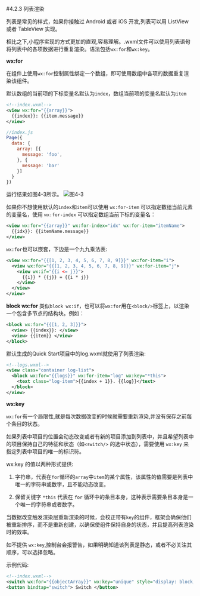 #4.2.3 列表渲染

列表是常见的样式，如果你接触过 Android 或者 iOS 开发,列表可以用 ListView 或者 TableView 实现。

相比之下,小程序实现的方式更加的直观,容易理解。.wxml文件可以使用列表语句将列表中的各项数据进行重复渲染。语法包括`wx:for`和`wx:key`。

**wx:for**

在组件上使用`wx:for`控制属性绑定一个数组，即可使用数组中各项的数据重复渲染该组件。

默认数组的当前项的下标变量名默认为`index`，数组当前项的变量名默认为`item`
```xml
<!--index.wxml-->
<view wx:for="{{array}}">
  {{index}}: {{item.message}}
</view>
```
```js
//index.js
Page({
  data: {
    array: [{
      message: 'foo',
    }, {
      message: 'bar'
    }]
  }
})
```
运行结果如图4-3所示。
![](/assets/图4-3.png)图4-3

如果你不想使用默认的`index`和`item`可以使用 `wx:for-item` 可以指定数组当前元素的变量名，使用 `wx:for-index` 可以指定数组当前下标的变量名：
```xml
<view wx:for="{{array}}" wx:for-index="idx" wx:for-item="itemName">
  {{idx}}: {{itemName.message}}
</view>
```
`wx:for`也可以嵌套，下边是一个九九乘法表:
```xml
<view wx:for="{{[1, 2, 3, 4, 5, 6, 7, 8, 9]}}" wx:for-item="i">
  <view wx:for="{{[1, 2, 3, 4, 5, 6, 7, 8, 9]}}" wx:for-item="j">
    <view wx:if="{{i <= j}}">
      {{i}} * {{j}} = {{i * j}}
    </view>
  </view>
</view>
```
**block wx:for**
类似`block wx:if`，也可以将`wx:for`用在`<block/>`标签上，以渲染一个包含多节点的结构块。例如：
```xml
<block wx:for="{{[1, 2, 3]}}">
  <view> {{index}}: </view>
  <view> {{item}} </view>
</block>
```
默认生成的Quick Start项目中的log.wxml就使用了列表渲染:
```xml
<!--logs.wxml-->
<view class="container log-list">
  <block wx:for="{{logs}}" wx:for-item="log" wx:key="*this">
    <text class="log-item">{{index + 1}}. {{log}}</text>
  </block>
</view>
```

**wx:key**

`wx:for`有一个局限性,就是每次数据改变的时候就需要重新渲染,并没有保存之前每个条目的状态。

如果列表中项目的位置会动态改变或者有新的项目添加到列表中，并且希望列表中的项目保持自己的特征和状态（如`<switch/>` 的选中状态），需要使用 `wx:key` 来指定列表中项目的唯一的标识符。

wx:key 的值以两种形式提供:

1. 字符串，代表在`for`循环的`array`中`item`的某个属性，该属性的值需要是列表中唯一的字符串或数字，且不能动态改变。

2. 保留关键字 `*this` 代表在 `for` 循环中的条目本身，这种表示需要条目本身是一个唯一的字符串或者数字。

当数据改变触发渲染层重新渲染的时候，会校正带有`key`的组件，框架会确保他们被重新排序，而不是重新创建，以确保使组件保持自身的状态，并且提高列表渲染时的效率。

如不提供 `wx:key`,控制台会报警告，如果明确知道该列表是静态，或者不必关注其顺序，可以选择忽略。

示例代码:
```xml
<!--index.wxml-->
<switch wx:for="{{objectArray}}" wx:key="unique" style="display: block;"> {{item.id}}</switch>
<button bindtap="switch"> Switch </button>
```
